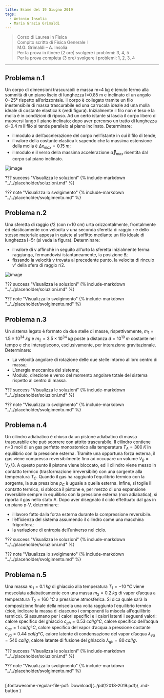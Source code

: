 ```yaml
---
title: Esame del 19 Giugno 2019
tags:
  - Antonio Insolia
  - Maria Grazia Grimaldi
---
```


>Corso di Laurea in Fisica <br>
Compito scritto di Fisica Generale I <br>
M.G. Grimaldi – A. Insolia <br>
Per la prova in itinere (2 ore) svolgere i problemi: 3, 4, 5 <br>
Per la prova completa (3 ore) svolgere i problemi: 1, 2, 3, 4 <br>

---

## Problema n.1
Un corpo di dimensioni trascurabili e massa m=4 kg è tenuto fermo alla sommità di un piano liscio di lunghezza l=0.85 m e inclinato di un angolo θ=25° rispetto all’orizzontale. Il corpo è collegato tramite un filo inestensibile di massa trascurabile ed una carrucola ideale ad una molla ideale di costante elastica k (vedi figura). Inizialmente il filo non è teso e la molla è in condizioni di riposo. Ad un certo istante si lascia il corpo libero di muoversi lungo il piano inclinato; dopo aver percorso un tratto di lunghezza d=0.4 m il filo si tende parallelo al piano inclinato. Determinare: 

- il modulo a dell’accelerazione del corpo nell’istante in cui il filo di tende; 
- il valore della costante elastica k sapendo che la massima estensione della molla è $Δx_{max}=0.15 \; m$; 
- il modulo e il verso della massima accelerazione $\vec{a}_{max}$ risentita dal corpo sul piano inclinato.

![image](https://user-images.githubusercontent.com/77018886/153267932-b84d8791-c32f-46d7-abbb-ec088c9e6d4c.png)

??? success "Visualizza le soluzioni"
    {% include-markdown "../../placeholder/soluzioni.md" %}

??? note "Visualizza lo svolgimento"
    {% include-markdown "../../placeholder/svolgimento.md" %}

## Problema n.2
Una sferetta di raggio r/2 (con r=10 cm) urta orizzontalmente, frontalmente ed elasticamente con velocita v una seconda sferetta di raggio r e dello stesso materiale appesa in quiete al soffitto mediante un filo ideale di lunghezza l=5r (si veda la figura). Determinare: 

- il valore di v affinchè in seguito all'urto la sferetta inizialmente ferma raggiunga, fermandovisi istantaneamente, la posizione B; 
- fissando la velocità v trovata al precedente punto, la velocita di rinculo v' della sfera di raggio r/2.

![image](https://user-images.githubusercontent.com/77018886/153267986-45163fe2-c02f-4300-b4cf-7a3fa59e5812.png)

??? success "Visualizza le soluzioni"
    {% include-markdown "../../placeholder/soluzioni.md" %}

??? note "Visualizza lo svolgimento"
    {% include-markdown "../../placeholder/svolgimento.md" %}

## Problema n.3
Un sistema legato è formato da due stelle di masse, rispettivamente, $m_1=1.5×10^{34} \; kg$ e $m_2=3.5×10^{34} \; kg$ poste a distanza $d=10^{10} \; m$ costante nel tempo e che interagiscono, esclusivamente, per interazione gravitazionale. Determinare: 

- La velocità angolare di rotazione delle due stelle intorno al loro centro di massa; 
- L’energia meccanica del sistema; 
- Modulo, direzione e verso del momento angolare totale del sistema rispetto al centro di massa.

??? success "Visualizza le soluzioni"
    {% include-markdown "../../placeholder/soluzioni.md" %}

??? note "Visualizza lo svolgimento"
    {% include-markdown "../../placeholder/svolgimento.md" %}

## Problema n.4
Un cilindro adiabatico è chiuso da un pistone adiabatico di massa trascurabile che può scorrere con attrito trascurabile. Il cilindro contiene n=3 moli di un gas perfetto monoatomico alla temperatura $T_A=300 \; K$ in equilibrio con la pressione esterna. Tramite una opportuna forza esterna, il gas viene compresso reversibilmente fino ad occupare un volume $V_B=V_A /3$. A questo punto il pistone viene bloccato, ed il cilindro viene messo in contatto termico (trasformazione irreversibile) con una sorgente alla temperatura $T_C$. Quando il gas ha raggiunto l’equilibrio termico con la sorgente, la sua pressione $p_C$ è uguale a quella esterna. Infine, si toglie il contatto termico, si sblocca il pistone e, per mezzo di una espansione reversibile sempre in equilibrio con la pressione esterna (non adiabatica), si riporta il gas nello stato A. Dopo aver disegnato il ciclo effettuato dal gas in un piano p-V, determinare: 

- il lavoro fatto dalla forza esterna durante la compressione reversibile. 
- l’efficienza del sistema assumendo il cilindro come una macchina frigorifera; 
- la variazione di entropia dell’universo nel ciclo.

??? success "Visualizza le soluzioni"
    {% include-markdown "../../placeholder/soluzioni.md" %}

??? note "Visualizza lo svolgimento"
    {% include-markdown "../../placeholder/svolgimento.md" %}

## Problema n.5
Una massa $m_1=0.1 \; kg$ di ghiaccio alla temperatura $T_1=-10 \; °C$ viene mescolata adiabaticamente con una massa $m_2=0.2 \; kg$ di vapor d’acqua a temperatura $T_2=160 \; °C$ a pressione atmosferica. Si dica quale sarà la composizione finale della miscela una volta raggiunto l’equilibrio termico (cioè, indicare la massa di ciascuno i componenti la miscela all’equilibrio termico). Si assumano per i calori specifici e i calori latenti i seguenti valori: calore specifico del ghiaccio $c_{gh}=0.53 \; cal/g °C$, calore specifico dell’acqua $c_{ac}=1 \; cal/g °C$, calore specifico del vapor d’acqua a pressione costante $c_{va}=0.44 \; cal/g °C$, calore latente di condensazione del vapor d’acqua $λ_{va}=540 \; cal/g$, calore latente di fusione del ghiaccio $λ_{gh}=80 \; cal/g$.

??? success "Visualizza le soluzioni"
    {% include-markdown "../../placeholder/soluzioni.md" %}

??? note "Visualizza lo svolgimento"
    {% include-markdown "../../placeholder/svolgimento.md" %}

<br>
[:fontawesome-regular-file-pdf: Download](../pdf/2018-2019.pdf){ .md-button }